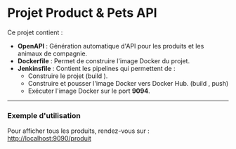 # Projet Product & Pets API

Ce projet contient :  

- **OpenAPI** : Génération automatique d'API pour les produits et les animaux de compagnie.  
- **Dockerfile** : Permet de construire l'image Docker du projet.  
- **Jenkinsfile** : Contient les pipelines qui permettent de :  
  - Construire le projet (build ).  
  - Construire et pousser l'image Docker vers Docker Hub.  (build , push)
  - Exécuter l'image Docker sur le port **9094**.  

---

### Exemple d'utilisation

Pour afficher tous les produits, rendez-vous sur :  
[http://localhost:9090/produit](http://localhost:9090/produit)
